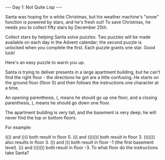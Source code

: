 --- Day 1: Not Quite Lisp ---

Santa was hoping for a white Christmas, but his weather machine's "snow" function is powered by stars, and he's fresh out! To save Christmas, he needs you to collect fifty stars by December 25th.

  Collect stars by helping Santa solve puzzles. Two puzzles will be made available on each day in the Advent calendar; the second puzzle is unlocked when you complete the first. Each puzzle grants one star. Good luck!

  Here's an easy puzzle to warm you up.

  Santa is trying to deliver presents in a large apartment building, but he can't find the right floor - the directions he got are a little confusing. He starts on the ground floor (floor 0) and then follows the instructions one character at a time.

  An opening parenthesis, (, means he should go up one floor, and a closing parenthesis, ), means he should go down one floor.

  The apartment building is very tall, and the basement is very deep; he will never find the top or bottom floors.

  For example:

(()) and ()() both result in floor 0.
  ((( and (()(()( both result in floor 3.
  ))((((( also results in floor 3.
    ()) and ))( both result in floor -1 (the first basement level).
    ))) and )())()) both result in floor -3.
    To what floor do the instructions take Santa?

